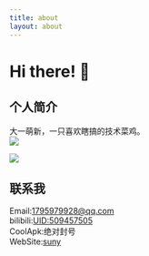 ```yaml
---
title: about
layout: about
---
```


# Hi there! 👋 <br>

## 个人简介

大一萌新，一只喜欢瞎搞的技术菜鸡。<br>
![](https://github-readme-stats.vercel.app/api?username=sunynov#pic_left)

![](https://github-readme-stats.vercel.app/api/top-langs/?username=sunynov&layout=compact&theme=flag-india#pic_left)


## 联系我

Email:1795979928@qq.com<br>
bilibili:[UID:509457505](https://space.bilibili.com/509457505)<br>
CoolApk:绝对封号<br>
WebSite:[suny](https://sunynov.top/)
<!--
**BobRocket/BobRocket** is a ✨ _special_ ✨ repository because its  (this file) appears on your GitHub profile.

Here are some ideas to get you started:

- 🔭 I’m currently working on ...
- 🌱 I’m currently learning ...
- 👯 I’m looking to collaborate on ...
- 🤔 I’m looking for help with ...
- 💬 Ask me about ...
- 📫 How to reach me: ...
- 😄 Pronouns: ...
- ⚡ Fun fact: ...
  -->